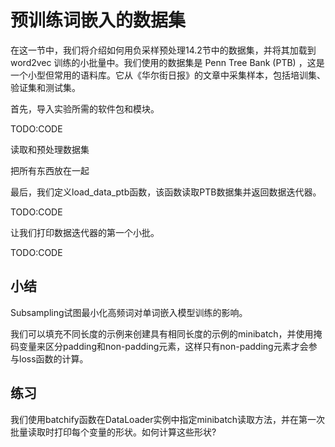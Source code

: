 

<!--
 * @version:
 * @Author:  StevenJokes https://github.com/StevenJokes
 * @Date: 2020-07-30 20:06:35
 * @LastEditors:  StevenJokes https://github.com/StevenJokes
 * @LastEditTime: 2020-07-30 20:18:31
 * @Description:MT half
 * @TODO::
 * @Reference:http://preview.d2l.ai/d2l-en/master/chapter_natural-language-processing-pretraining/word-embedding-dataset.html
-->

# 预训练词嵌入的数据集

在这一节中，我们将介绍如何用负采样预处理14.2节中的数据集，并将其加载到 word2vec 训练的小批量中。我们使用的数据集是 Penn Tree Bank (PTB) ，这是一个小型但常用的语料库。它从《华尔街日报》的文章中采集样本，包括培训集、验证集和测试集。

首先，导入实验所需的软件包和模块。

TODO:CODE

读取和预处理数据集

把所有东西放在一起

最后，我们定义load_data_ptb函数，该函数读取PTB数据集并返回数据迭代器。

TODO:CODE

让我们打印数据迭代器的第一个小批。

TODO:CODE

## 小结

Subsampling试图最小化高频词对单词嵌入模型训练的影响。

我们可以填充不同长度的示例来创建具有相同长度的示例的minibatch，并使用掩码变量来区分padding和non-padding元素，这样只有non-padding元素才会参与loss函数的计算。

## 练习

我们使用batchify函数在DataLoader实例中指定minibatch读取方法，并在第一次批量读取时打印每个变量的形状。如何计算这些形状?
